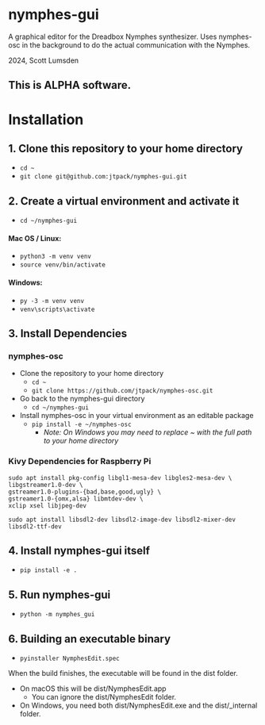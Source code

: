 # nymphes-gui
A graphical editor for the Dreadbox Nymphes synthesizer. 
Uses nymphes-osc in the background to do the actual communication with the Nymphes.

2024, Scott Lumsden

## This is ALPHA software.

# Installation

## 1. Clone this repository to your home directory
- `cd ~`
- `git clone git@github.com:jtpack/nymphes-gui.git`

## 2. Create a virtual environment and activate it
- `cd ~/nymphes-gui`
#### Mac OS / Linux:
- `python3 -m venv venv`
- `source venv/bin/activate`
#### Windows:
- `py -3 -m venv venv`
- `venv\scripts\activate`

## 3. Install Dependencies

### nymphes-osc
- Clone the repository to your home directory
  - `cd ~`
  - `git clone https://github.com/jtpack/nymphes-osc.git`
- Go back to the nymphes-gui directory
  - `cd ~/nymphes-gui`
- Install nymphes-osc in your virtual environment as an editable package
  - `pip install -e ~/nymphes-osc`
    - _Note: On Windows you may need to replace ~ with the full path to your home directory_
  

### Kivy Dependencies for Raspberry Pi
```
sudo apt install pkg-config libgl1-mesa-dev libgles2-mesa-dev \
libgstreamer1.0-dev \
gstreamer1.0-plugins-{bad,base,good,ugly} \
gstreamer1.0-{omx,alsa} libmtdev-dev \
xclip xsel libjpeg-dev 
```

```
sudo apt install libsdl2-dev libsdl2-image-dev libsdl2-mixer-dev libsdl2-ttf-dev
```


## 4. Install nymphes-gui itself
- `pip install -e .`

## 5. Run nymphes-gui
- `python -m nymphes_gui`

## 6. Building an executable binary
-   `pyinstaller NymphesEdit.spec`

When the build finishes, the executable will be found in the dist folder.
- On macOS this will be dist/NymphesEdit.app
  - You can ignore the dist/NymphesEdit folder.
- On Windows, you need both dist/NymphesEdit.exe and the dist/_internal folder.


